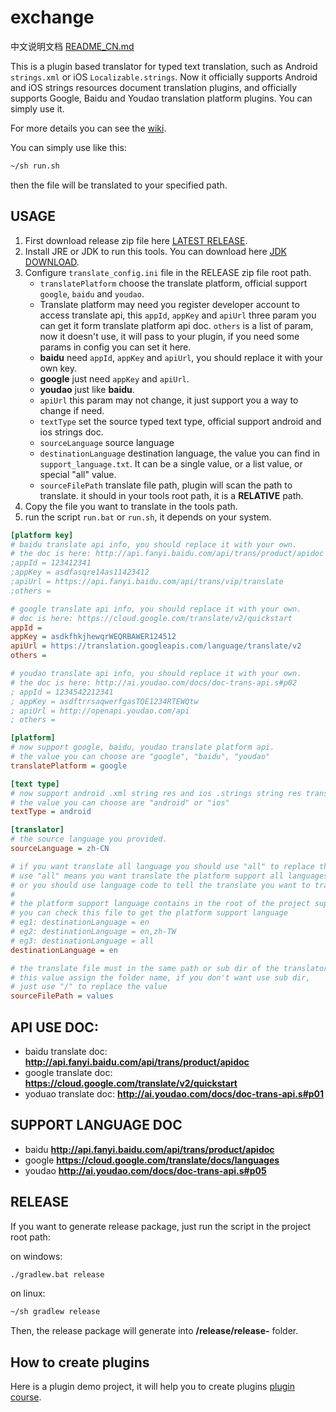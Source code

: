 exchange
========

中文说明文档 [README_CN.md][5] 

This is a plugin based translator for typed text translation, 
such as Android ```strings.xml``` or iOS ```Localizable.strings```.
Now it officially supports Android and iOS strings resources document 
translation plugins, and officially supports Google, Baidu and Youdao 
translation platform plugins. You can simply use it.

For more details you can see the [wiki][1].

You can simply use like this:

```bash
~/sh run.sh
```

then the file will be translated to your specified path.

## USAGE

1. First download release zip file here [LATEST RELEASE][2].
2. Install JRE or JDK to run this tools. You can download here [JDK DOWNLOAD][3].
3. Configure ```translate_config.ini``` file in the RELEASE zip file root path.
    + ```translatePlatform``` choose the translate platform, official support ```google```, ```baidu``` and ```youdao```.
    + Translate platform may need you register developer account to access translate api, 
    this ```appId```, ```appKey``` and ```apiUrl``` three param you can get it form translate 
    platform api doc. ```others``` is a list of param, now it doesn't use, it will pass to your 
    plugin, if you need some params in config you can set it here.
    + **baidu** need ```appId```, ```appKey``` and ```apiUrl```, you should replace it with your own key.
    + **google** just need ```appKey``` and ```apiUrl```.
    + **youdao** just like **baidu**.
    + ```apiUrl``` this param may not change, it just support you a way to change if need.
    + ```textType``` set the source typed text type, official support android and ios strings doc.
    + ```sourceLanguage``` source language
    + ```destinationLanguage``` destination language, the value you can find in ```support_language.txt```.
    It can be a single value, or a list value, or special "all" value.
    + ```sourceFilePath``` translate file path, plugin will scan the path to translate. 
    it should in your tools root path, it is a **RELATIVE** path.
4. Copy the file you want to translate in the tools path.
5. run the script ```run.bat``` or ```run.sh```, it depends on your system.

```ini
[platform key]
# baidu translate api info, you should replace it with your own.
# the doc is here: http://api.fanyi.baidu.com/api/trans/product/apidoc
;appId = 123412341
;appKey = asdfasqre14as11423412
;apiUrl = https://api.fanyi.baidu.com/api/trans/vip/translate
;others =

# google translate api info, you should replace it with your own.
# doc is here: https://cloud.google.com/translate/v2/quickstart
appId =
appKey = asdkfhkjhewqrWEQRBAWER124512
apiUrl = https://translation.googleapis.com/language/translate/v2
others =

# youdao translate api info, you should replace it with your own.
# the doc is here: http://ai.youdao.com/docs/doc-trans-api.s#p02
; appId = 1234542212341
; appKey = asdftrrsaqwerfgasTQE1234RTEWQtw
; apiUrl = http://openapi.youdao.com/api
; others =

[platform]
# now support google, baidu, youdao translate platform api.
# the value you can choose are "google", "baidu", "youdao"
translatePlatform = google

[text type]
# now support android .xml string res and ios .strings string res translate.
# the value you can choose are "android" or "ios"
textType = android

[translator]
# the source language you provided.
sourceLanguage = zh-CN

# if you want translate all language you should use "all" to replace this value.
# use "all" means you want translate the platform support all languages;
# or you should use language code to tell the translate you want to translate.
#
# the platform support language contains in the root of the project support_laguage.txt
# you can check this file to get the platform support language
# eg1: destinationLanguage = en
# eg2: destinationLanguage = en,zh-TW
# eg3: destinationLanguage = all
destinationLanguage = en

# the translate file must in the same path or sub dir of the translator.jar.
# this value assign the folder name, if you don't want use sub dir,
# just use "/" to replace the value
sourceFilePath = values
```

## API USE DOC:

- baidu translate doc:
**http://api.fanyi.baidu.com/api/trans/product/apidoc**
- google translate doc:
**https://cloud.google.com/translate/v2/quickstart**
- yoduao translate doc:
**http://ai.youdao.com/docs/doc-trans-api.s#p01**

## SUPPORT LANGUAGE DOC

- baidu
**http://api.fanyi.baidu.com/api/trans/product/apidoc**
- google
**https://cloud.google.com/translate/docs/languages**
- youdao
**http://ai.youdao.com/docs/doc-trans-api.s#p05**

## RELEASE

If you want to generate release package, just run the script
in the project root path:

on windows:

```bash
./gradlew.bat release
```

on linux:

```bash
~/sh gradlew release
```

Then, the release package will generate into 
**/release/release-<version>** folder.

## How to create plugins

Here is a plugin demo project, it will help you to create plugins [plugin course][4].

[1]: https://github.com/onlynight/exchange/wiki
[2]: https://github.com/onlynight/exchange/releases
[3]: http://www.oracle.com/technetwork/java/javase/downloads/index.html
[4]: https://github.com/onlynight/exhange-plugin-demo
[5]: ./README_CN.md
